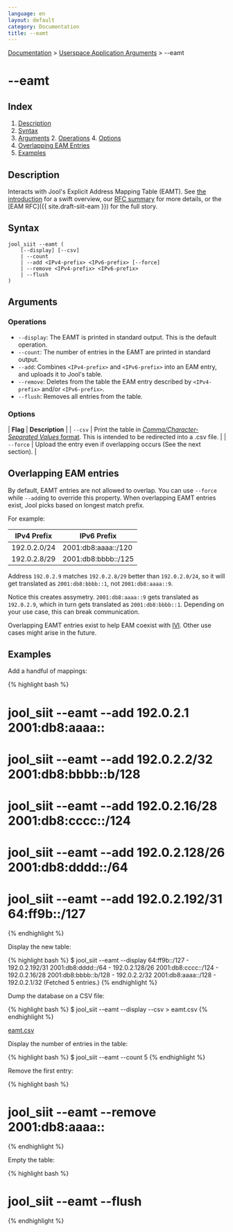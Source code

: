 ```yaml
---
language: en
layout: default
category: Documentation
title: --eamt
---
```


[Documentation](documentation.html) > [Userspace Application Arguments](documentation.html#userspace-application-arguments) > \--eamt

# \--eamt

## Index

1. [Description](#description)
2. [Syntax](#syntax)
3. [Arguments](#arguments)
   2. [Operations](#operations)
   4. [Options](#options)
4. [Overlapping EAM Entries](#overlapping-eam-entries)
4. [Examples](#examples)

## Description

Interacts with Jool's Explicit Address Mapping Table (EAMT). See [the introduction](intro-xlat.html#siit-with-eam) for a swift overview, our [RFC summary](eamt.html) for more details, or the [EAM RFC]({{ site.draft-siit-eam }}) for the full story.

## Syntax

	jool_siit --eamt (
		[--display] [--csv]
		| --count
		| --add <IPv4-prefix> <IPv6-prefix> [--force]
		| --remove <IPv4-prefix> <IPv6-prefix>
		| --flush
	)

## Arguments

### Operations

* `--display`: The EAMT is printed in standard output. This is the default operation.
* `--count`: The number of entries in the EAMT are printed in standard output.
* `--add`: Combines `<IPv4-prefix>` and `<IPv6-prefix>` into an EAM entry, and uploads it to Jool's table.
* `--remove`: Deletes from the table the EAM entry described by `<IPv4-prefix>` and/or `<IPv6-prefix>`.
* `--flush`: Removes all entries from the table.

### Options

| **Flag** | **Description** |
| `--csv` | Print the table in [_Comma/Character-Separated Values_ format](http://en.wikipedia.org/wiki/Comma-separated_values). This is intended to be redirected into a .csv file. |
| `--force` | Upload the entry even if overlapping occurs (See the next section). |

## Overlapping EAM entries

By default, EAMT entries are not allowed to overlap. You can use `--force` while `--add`ing to override this property. When overlapping EAMT entries exist, Jool picks based on longest match prefix.

For example:

| IPv4 Prefix     |     IPv6 Prefix      |
|-----------------|----------------------|
| 192.0.2.0/24    | 2001:db8:aaaa::/120  |
| 192.0.2.8/29    | 2001:db8:bbbb::/125  |

Address `192.0.2.9` matches `192.0.2.8/29` better than `192.0.2.0/24`, so it will get translated as `2001:db8:bbbb::1`, not `2001:db8:aaaa::9`.

Notice this creates assymetry. `2001:db8:aaaa::9` gets translated as `192.0.2.9`, which in turn gets translated as `2001:db8:bbbb::1`. Depending on your use case, this can break communication.

Overlapping EAMT entries exist to help EAM coexist with [IVI](http://www.rfc-editor.org/rfc/rfc6219.txt). Other use cases might arise in the future.

## Examples

Add a handful of mappings:

{% highlight bash %}
# jool_siit --eamt --add 192.0.2.1      2001:db8:aaaa::
# jool_siit --eamt --add 192.0.2.2/32   2001:db8:bbbb::b/128
# jool_siit --eamt --add 192.0.2.16/28  2001:db8:cccc::/124
# jool_siit --eamt --add 192.0.2.128/26 2001:db8:dddd::/64
# jool_siit --eamt --add 192.0.2.192/31 64:ff9b::/127
{% endhighlight %}

Display the new table:

{% highlight bash %}
$ jool_siit --eamt --display
64:ff9b::/127 - 192.0.2.192/31
2001:db8:dddd::/64 - 192.0.2.128/26
2001:db8:cccc::/124 - 192.0.2.16/28
2001:db8:bbbb::b/128 - 192.0.2.2/32
2001:db8:aaaa::/128 - 192.0.2.1/32
  (Fetched 5 entries.)
{% endhighlight %}

Dump the database on a CSV file:

{% highlight bash %}
$ jool_siit --eamt --display --csv > eamt.csv
{% endhighlight %}

[eamt.csv](../obj/eamt.csv)

Display the number of entries in the table:

{% highlight bash %}
$ jool_siit --eamt --count
5
{% endhighlight %}

Remove the first entry:

{% highlight bash %}
# jool_siit --eamt --remove 2001:db8:aaaa::
{% endhighlight %}

Empty the table:

{% highlight bash %}
# jool_siit --eamt --flush
{% endhighlight %}

